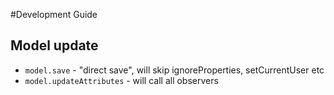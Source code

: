 #Development Guide

## Model update
* `model.save` - "direct save", will skip ignoreProperties, setCurrentUser etc
* `model.updateAttributes` - will call all observers
